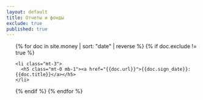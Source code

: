 ```yaml
---
layout: default
title: Отчеты и фонды
exclude: true
published: true
---
```


<ul class="list-unstyled">
{% for doc in site.money | sort: "date" | reverse %}
  {% if doc.exclude != true %}

    <li class="mt-3">
      <h5 class="mt-0 mb-1"><a href="{{doc.url}}">{{doc.sign_date}}: {{doc.title}}</a></h5>
    </li>

  {% endif %}
{% endfor %}
</ul>
